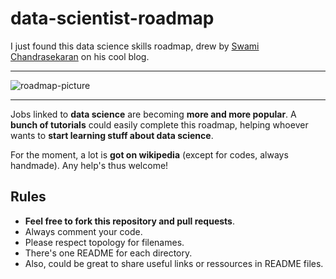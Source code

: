 # data-scientist-roadmap

I just found this data science skills roadmap, drew by [Swami Chandrasekaran](http://nirvacana.com/thoughts/becoming-a-data-scientist/) on his cool blog.

****   
 
![roadmap-picture](http://nirvacana.com/thoughts/wp-content/uploads/2013/07/RoadToDataScientist1.png)

****

Jobs linked to __data science__ are becoming __more and more popular__. A __bunch of tutorials__ could easily complete this roadmap, helping whoever wants to __start learning stuff about data science__.

For the moment, a lot is __got on wikipedia__ (except for codes, always handmade). Any help's thus welcome!

## Rules

* __Feel free to fork this repository and pull requests__.
* Always comment your code.
* Please respect topology for filenames.
* There's one README for each directory.
* Also, could be great to share useful links or ressources in README files.
